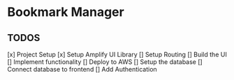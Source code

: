 # Bookmark Manager

## TODOS

[x] Project Setup
[x] Setup Amplify UI Library
[] Setup Routing
[] Build the UI
[] Implement functionality
[] Deploy to AWS
[] Setup the database
[] Connect database to frontend
[] Add Authentication
